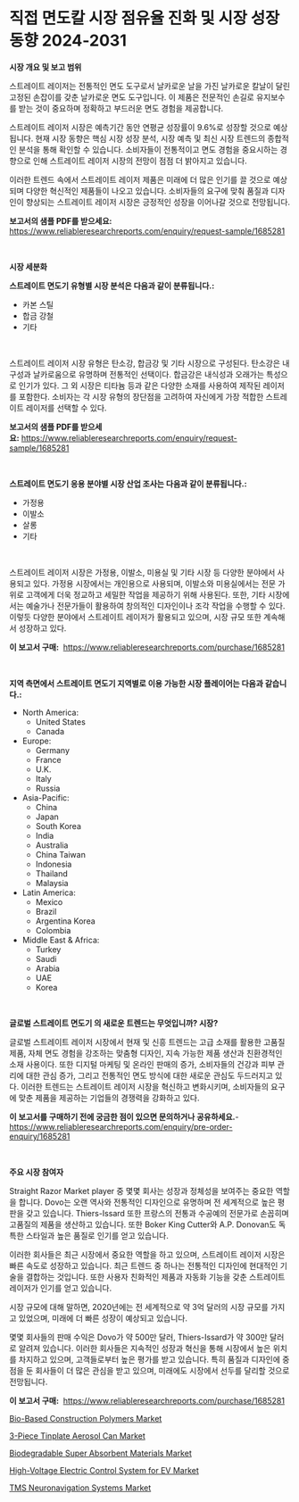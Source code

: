 <p><h1>직접 면도칼 시장 점유율 진화 및 시장 성장 동향 2024-2031</h1></p><p><strong>시장 개요 및 보고 범위</strong></p>
<p><p>스트레이트 레이저는 전통적인 면도 도구로서 날카로운 날을 가진 날카로운 칼날이 달린 고정된 손잡이를 갖춘 날카로운 면도 도구입니다. 이 제품은 전문적인 손길로 유지보수를 받는 것이 중요하며 정확하고 부드러운 면도 경험을 제공합니다.</p><p>스트레이트 레이저 시장은 예측기간 동안 연평균 성장률이 9.6%로 성장할 것으로 예상됩니다. 현재 시장 동향은 핵심 시장 성장 분석, 시장 예측 및 최신 시장 트렌드의 종합적인 분석을 통해 확인할 수 있습니다. 소비자들이 전통적이고 면도 경험을 중요시하는 경향으로 인해 스트레이트 레이저 시장의 전망이 점점 더 밝아지고 있습니다.</p><p>이러한 트렌드 속에서 스트레이트 레이저 제품은 미래에 더 많은 인기를 끌 것으로 예상되며 다양한 혁신적인 제품들이 나오고 있습니다. 소비자들의 요구에 맞춰 품질과 디자인이 향상되는 스트레이트 레이저 시장은 긍정적인 성장을 이어나갈 것으로 전망됩니다.</p></p>
<p><strong>보고서의 샘플 PDF를 받으세요:</strong> <a href="https://www.reliableresearchreports.com/enquiry/request-sample/1685281">https://www.reliableresearchreports.com/enquiry/request-sample/1685281</a></p>
<p>&nbsp;</p>
<p><strong>시장 세분화</strong></p>
<p><strong>스트레이트 면도기 유형별 시장 분석은 다음과 같이 분류됩니다.:</strong></p>
<p><ul><li>카본 스틸</li><li>합금 강철</li><li>기타</li></ul></p>
<p>&nbsp;</p>
<p><p>스트레이트 레이저 시장 유형은 탄소강, 합금강 및 기타 시장으로 구성된다. 탄소강은 내구성과 날카로움으로 유명하며 전통적인 선택이다. 합금강은 내식성과 오래가는 특성으로 인기가 있다. 그 외 시장은 티타늄 등과 같은 다양한 소재를 사용하여 제작된 레이저를 포함한다. 소비자는 각 시장 유형의 장단점을 고려하여 자신에게 가장 적합한 스트레이트 레이저를 선택할 수 있다.</p></p>
<p><strong>보고서의 샘플 PDF를 받으세요:</strong>&nbsp;<a href="https://www.reliableresearchreports.com/enquiry/request-sample/1685281">https://www.reliableresearchreports.com/enquiry/request-sample/1685281</a></p>
<p>&nbsp;</p>
<p><strong> 스트레이트 면도기 응용 분야별 시장 산업 조사는 다음과 같이 분류됩니다.:</strong></p>
<p><ul><li>가정용</li><li>이발소</li><li>살롱</li><li>기타</li></ul></p>
<p>&nbsp;</p>
<p><p>스트레이트 레이저 시장은 가정용, 이발소, 미용실 및 기타 시장 등 다양한 분야에서 사용되고 있다. 가정용 시장에서는 개인용으로 사용되며, 이발소와 미용실에서는 전문 가위로 고객에게 더욱 정교하고 세밀한 작업을 제공하기 위해 사용된다. 또한, 기타 시장에서는 예술가나 전문가들이 활용하여 창의적인 디자인이나 조각 작업을 수행할 수 있다. 이렇듯 다양한 분야에서 스트레이트 레이저가 활용되고 있으며, 시장 규모 또한 계속해서 성장하고 있다.</p></p>
<p><strong>이 보고서 구매:</strong>&nbsp; <a href="https://www.reliableresearchreports.com/purchase/1685281">https://www.reliableresearchreports.com/purchase/1685281</a></p>
<p>&nbsp;</p>
<p><strong>지역 측면에서 스트레이트 면도기 지역별로 이용 가능한 시장 플레이어는 다음과 같습니다.:</strong></p>
<p><ul>
    <li>
        North America:
        <ul>
            <li>United States</li>
            <li>Canada</li>
        </ul>
    </li>
    <li>
        Europe:
        <ul>
            <li>Germany</li>
            <li>France</li>
            <li>U.K.</li>
            <li>Italy</li>
            <li>Russia</li>
        </ul>
    </li>
    <li>
        Asia-Pacific:
        <ul>
            <li>China</li>
            <li>Japan</li>
            <li>South Korea</li>
            <li>India</li>
            <li>Australia</li>
            <li>China Taiwan</li>
            <li>Indonesia</li>
            <li>Thailand</li>
            <li>Malaysia</li>
        </ul>
    </li>
    <li>
        Latin America:
        <ul>
            <li>Mexico</li>
            <li>Brazil</li>
            <li>Argentina Korea</li>
            <li>Colombia</li>
        </ul>
    </li>
    <li>
        Middle East & Africa:
        <ul>
            <li>Turkey</li>
            <li>Saudi</li>
            <li>Arabia</li>
            <li>UAE</li>
            <li>Korea</li>
        </ul>
    </li>
    </ul></p>
<p>&nbsp;</p>
<p><strong>글로벌 스트레이트 면도기 의 새로운 트렌드는 무엇입니까? 시장?</strong></p>
<p><p>글로벌 스트레이트 레이저 시장에서 현재 및 신흥 트렌드는 고급 소재를 활용한 고품질 제품, 자체 면도 경험을 강조하는 맞춤형 디자인, 지속 가능한 제품 생산과 친환경적인 소재 사용이다. 또한 디지털 마케팅 및 온라인 판매의 증가, 소비자들의 건강과 피부 관리에 대한 관심 증가, 그리고 전통적인 면도 방식에 대한 새로운 관심도 두드러지고 있다. 이러한 트렌드는 스트레이트 레이저 시장을 혁신하고 변화시키며, 소비자들의 요구에 맞춘 제품을 제공하는 기업들의 경쟁력을 강화하고 있다.</p></p>
<p><strong>이 보고서를 구매하기 전에 궁금한 점이 있으면 문의하거나 공유하세요.</strong>- <a href="https://www.reliableresearchreports.com/enquiry/pre-order-enquiry/1685281">https://www.reliableresearchreports.com/enquiry/pre-order-enquiry/1685281</a></p>
<p>&nbsp;</p>
<p><strong>주요 시장 참여자</strong></p>
<p><p>Straight Razor Market player 중 몇몇 회사는 성장과 정체성을 보여주는 중요한 역할을 합니다. Dovo는 오랜 역사와 전통적인 디자인으로 유명하며 전 세계적으로 높은 평판을 갖고 있습니다. Thiers-Issard 또한 프랑스의 전통과 수공예의 전문가로 손꼽히며 고품질의 제품을 생산하고 있습니다. 또한 Boker King Cutter와 A.P. Donovan도 독특한 스타일과 높은 품질로 인기를 얻고 있습니다.</p><p>이러한 회사들은 최근 시장에서 중요한 역할을 하고 있으며, 스트레이트 레이저 시장은 빠른 속도로 성장하고 있습니다. 최근 트렌드 중 하나는 전통적인 디자인에 현대적인 기술을 결합하는 것입니다. 또한 사용자 친화적인 제품과 자동화 기능을 갖춘 스트레이트 레이저가 인기를 얻고 있습니다.</p><p>시장 규모에 대해 말하면, 2020년에는 전 세계적으로 약 3억 달러의 시장 규모를 가지고 있었으며, 미래에 더 빠른 성장이 예상되고 있습니다.</p><p>몇몇 회사들의 판매 수익은 Dovo가 약 500만 달러, Thiers-Issard가 약 300만 달러로 알려져 있습니다. 이러한 회사들은 지속적인 성장과 혁신을 통해 시장에서 높은 위치를 차지하고 있으며, 고객들로부터 높은 평가를 받고 있습니다. 특히 품질과 디자인에 중점을 둔 회사들이 더 많은 관심을 받고 있으며, 미래에도 시장에서 선두를 달리할 것으로 전망됩니다.</p></p>
<p><strong>이 보고서 구매:</strong>&nbsp;&nbsp;<a href="https://www.reliableresearchreports.com/purchase/1685281">https://www.reliableresearchreports.com/purchase/1685281</a></p>
<p><p><a href="https://lydian-appliance-61d.notion.site/Bio-Based-Construction-Polymers-Market-A-Comprehensive-Report-of-its-Market-Share-Growth-Trends-2-438de4dd81c949dcb53a94abd659a222">Bio-Based Construction Polymers Market</a></p><p><a href="https://view.publitas.com/reportprime-1/3-piece-tinplate-aerosol-can-market-size-focuses-on-market-dynamics-in-depth-analysis-and-future-projections-of-its-market-forecasted-for-period-from-2024-to-2031/">3-Piece Tinplate Aerosol Can Market</a></p><p><a href="https://summer-dogwood-3e9.notion.site/Biodegradable-Super-Absorbent-Materials-Market-Research-Report-Unlocks-Analysis-on-the-Market-Financ-56df6ce1e264477dbf8f069a5d0ce35b">Biodegradable Super Absorbent Materials Market</a></p><p><a href="https://view.publitas.com/reportprime-1/high-voltage-electric-control-system-for-ev-market-size-market-share-and-global-market-analysis-report-2024-2031/">High-Voltage Electric Control System for EV Market</a></p><p><a href="https://github.com/Hazelklievgspy6vdcsmu106w/Market-Research-Report-List-1/blob/main/tms-neuronavigation-systems-market.md">TMS Neuronavigation Systems Market</a></p></p>
